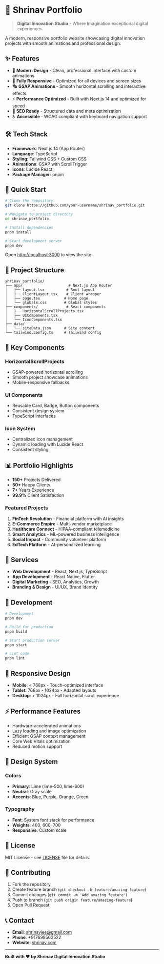 # 🚀 Shrinav Portfolio

> **Digital Innovation Studio** - Where Imagination exceptional digital experiences

A modern, responsive portfolio website showcasing digital innovation projects with smooth animations and professional design.

## ✨ Features

- 🎨 **Modern Design** - Clean, professional interface with custom animations
- 📱 **Fully Responsive** - Optimized for all devices and screen sizes
- 🎭 **GSAP Animations** - Smooth horizontal scrolling and interactive effects
- ⚡ **Performance Optimized** - Built with Next.js 14 and optimized for speed
- 🎯 **SEO Ready** - Structured data and meta optimization
- ♿ **Accessible** - WCAG compliant with keyboard navigation support

## 🛠️ Tech Stack

- **Framework**: Next.js 14 (App Router)
- **Language**: TypeScript
- **Styling**: Tailwind CSS + Custom CSS
- **Animations**: GSAP with ScrollTrigger
- **Icons**: Lucide React
- **Package Manager**: pnpm

## 🚀 Quick Start

```bash
# Clone the repository
git clone https://github.com/your-username/shrinav_portfolio.git

# Navigate to project directory
cd shrinav_portfolio

# Install dependencies
pnpm install

# Start development server
pnpm dev
```

Open [http://localhost:3000](http://localhost:3000) to view the site.

## 📁 Project Structure

```
shrinav_portfolio/
├── app/                     # Next.js App Router
│   ├── layout.tsx          # Root layout
│   ├── ClientLayout.tsx    # Client wrapper
│   ├── page.tsx           # Home page
│   └── globals.css        # Global styles
├── components/             # React components
│   ├── HorizontalScrollProjects.tsx
│   ├── UIComponents.tsx
│   └── IconComponents.tsx
├── data/
│   └── siteData.json      # Site content
└── tailwind.config.ts     # Tailwind config
```

## 🎨 Key Components

### HorizontalScrollProjects
- GSAP-powered horizontal scrolling
- Smooth project showcase animations
- Mobile-responsive fallbacks

### UI Components
- Reusable Card, Badge, Button components
- Consistent design system
- TypeScript interfaces

### Icon System
- Centralized icon management
- Dynamic loading with Lucide React
- Consistent styling

## 📊 Portfolio Highlights

- **150+** Projects Delivered
- **50+** Happy Clients  
- **7+** Years Experience
- **99.9%** Client Satisfaction

### Featured Projects
1. **FinTech Revolution** - Financial platform with AI insights
2. **E-Commerce Empire** - Multi-vendor marketplace
3. **Healthcare Connect** - HIPAA-compliant telemedicine
4. **Smart Analytics** - ML-powered business intelligence
5. **Social Impact** - Community volunteer platform
6. **EdTech Platform** - AI-personalized learning

## 🎯 Services

- **Web Development** - React, Next.js, TypeScript
- **App Development** - React Native, Flutter
- **Digital Marketing** - SEO, Analytics, Growth
- **Branding & Design** - UI/UX, Brand Identity

## 🔧 Development

```bash
# Development
pnpm dev

# Build for production
pnpm build

# Start production server
pnpm start

# Lint code
pnpm lint
```

## 📱 Responsive Design

- **Mobile**: < 768px - Touch-optimized interface
- **Tablet**: 768px - 1024px - Adapted layouts  
- **Desktop**: > 1024px - Full horizontal scroll experience

## ⚡ Performance Features

- Hardware-accelerated animations
- Lazy loading and image optimization
- Efficient GSAP context management
- Core Web Vitals optimization
- Reduced motion support

## 🎨 Design System

### Colors
- **Primary**: Lime (lime-500, lime-600)
- **Neutral**: Gray scale
- **Accents**: Blue, Purple, Orange, Green

### Typography
- **Font**: System font stack for performance
- **Weights**: 400, 600, 700
- **Responsive**: Custom scale

## 📄 License

MIT License - see [LICENSE](LICENSE) file for details.

## 🤝 Contributing

1. Fork the repository
2. Create feature branch (`git checkout -b feature/amazing-feature`)
3. Commit changes (`git commit -m 'Add amazing feature'`)
4. Push to branch (`git push origin feature/amazing-feature`)
5. Open Pull Request

## 📞 Contact

- **Email**: shrinavjee@gmail.com
- **Phone**: +917698563522
- **Website**: [shrinav.com](https://shrinav.com)

---

**Built with ❤️ by Shrinav Digital Innovation Studio**